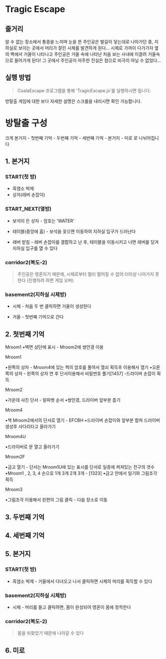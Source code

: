 Tragic Escape 
=============

줄거리
-----
알 수 없는 장소에서 통증을 느끼며 눈을 뜬 주인공은 발길이 닿는대로 나아가던 중, 지하실로 보이는 곳에서 머리가 잘린 시체를 발견하게 된다... 시체로 가까이 다가가자 옆의 벽에서 거울이 나타나고 주인공은 거울 속에 나타난 처음 보는 사내에 이끌려 거울속으로 들어가게 된다! 그 곳에서 주인공이 마주한 진실은 참으로 비극이 아닐 수 없었다...


실행 방법
--------

> CoalaEscape 프로그램을 통해 'TragicEscape.js'를 실행하시면 됩니다. 


방탈출 게임에 대한 보다 자세한 설명은 스크롤을 내리시면 확인 가능합니다.
#
#
#
#
#
#
#
#
#
#
#
#
#
#
#
#
#
#
#
#
#
#
#
#
#
#
#
#

방탈출 구성
==========

크게 본거지 - 첫번째 기억 - 두번째 기억 - 세번째 기억 - 본거지 - 미로 로 나뉘어집니다

## 1. 본거지

### START(첫 방) 

* 흑염소 박제 
* 상자(레버 손잡이)

### START_NEXT(옆방) 

* 보석이 든 상자 - 암호는 'WATER'

* 테이블(중앙에 홈) - 보석을 꽂으면 이동하여 지하실 입구가 드러난다

* 레버 받침 - 레버 손잡이를 결합하고 난 후, 테이블을 이동시키고 나면 레버를 당겨 지하실 입구를 열 수 있다

### corridor2(복도-2)

> 주인공은 영혼이기 때문에, 시체로부터 멀리 떨어질 수 없어 더이상 나아가지 못한다 (진행하려 하면 게임 오버)

### basement2(지하실 시체방)

* 시체 - 처음 두 번 클릭하면 거울이 생성된다

* 거울 - 첫번째 기억으로 간다

## 2. 첫번째 기억
Mroom1
•벽면 상단에 표시 - Mroom2에 쌍안경 이용

Mroom1 

•왼쪽의 상자 - Mroom4에 있는 책의 암호를 풀어서 열쇠 획득후 이용해서 열기
•오른쪽의 상자 - 왼쪽의 상자 연 후 단서이용해서 비밀번호 풀기[1457] -드라이버 손잡이 획득

Mroom2

•가운데 사진 단서 - 알파벳 순서 
•쌍안경, 드라이버 앞부분 줍기

Mroom4 

•책 Mroom2에서의 단서로 열기 - EFCBH
•드라이버 손잡이와 앞부분 합쳐 드라이버 생성후 사다리타고 올라가기

Mroom4U

•드라이버로 문 열고 올라가기 

Mroom2F 

•금고 열기 - 단서는 Mroom1U에 있는 표시를 단서로 일층에 켜져있는 전구의 갯수 
•Mroom1 , 2, 3, 4 순으로 1개 3개 2개 3개  - [1323]
•금고 안에서 일기와 그림조각 획득

Mroom3 

•그림조각 이용해서 왼편의 그림 클릭 - 다음 장소로 이동

## 3. 두번째 기억


## 4. 세번째 기억


## 5. 본거지

### START(첫 방)

* 흑염소 박제 - 거울에서 다녀오고 나서 클릭하면 시체의 머리를 획득할 수 있다 

### basement2(지하실 시체방)

* 시체 - 머리를 들고 클릭하면, 몸이 완성되어 영혼이 몸에 정착한다

### corridor2(복도-2)

> 몸을 되찾았기 때문에 나아갈 수 있다


## 6. 미로

